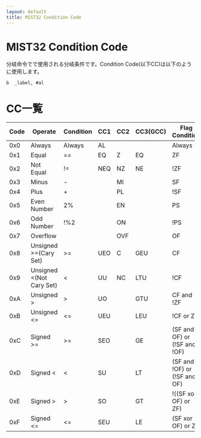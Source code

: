 ```yaml
---
layout: default
title: MIST32 Condition Code
---
```

MIST32 Condition Code
==========
分岐命令でで使用される分岐条件です。Condition Code(以下CC)は以下のように使用します。

```
b  _label, #al
```

CC一覧
====

|Code|Operate|Condition|CC1|CC2|CC3(GCC)|Flag Condition|
|--------|--------|--------|--------|--------|--------|--------|
|0x0|Always|Always|AL|　| |Always|
|0x1|Equal|==|EQ|Z| EQ|ZF|
|0x2|Not Equal|!=|NEQ|NZ|NE|!ZF|
|0x3|Minus|-|　|MI|  |SF|
|0x4|Plus|+|　|PL|  |!SF|
|0x5|Even Number|2%|　|EN|  |PS|
|0x6|Odd Number|!%2|　|ON|  |!PS|
|0x7|Overflow|　|　|OVF|  |OF|
|0x8|Unsigned >=(Cary Set)|>=|UEO|C|GEU|CF|
|0x9|Unsigned <(Not Cary Set)|<|UU|NC|LTU|!CF|
|0xA|Unsigned >|>|UO|　|GTU|CF and !ZF|
|0xB|Unsigned <=|<=|UEU|　|LEU|!CF or ZF|
|0xC|Signed >=|>=|SEO|　|GE|(SF and OF) or (!SF and !OF)|
|0xD|Signed <|<|SU|　|LT|(SF and !OF) or (!SF and OF)|
|0xE|Signed >|>|SO|　|GT|!((SF xor OF) or ZF)|
|0xF|Signed <=|<=|SEU|  |LE|(SF xor OF) or ZF|


